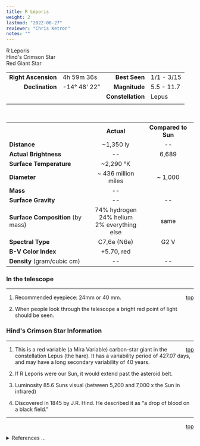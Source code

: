 ```yaml
---
title: R Leporis
weight: 2
lastmod: "2022-08-27"
reviewer: "Chris Ketron"
notes: ""
---
```


<script src="/js/whatsup.js"></script>
<script type="text/javascript">
	var objectName ="Hind's Crimson Star"
	var objectDesc ="R Leporis<br/>Red Giant Star<br/>in the Constellation<br/>Lepus"
	var objectImage=""
</script>

<span style='float:right;'><div id=whatsup></div></span>

R Leporis  
Hind's Crimson Star  
Red Giant Star  

|   |   |   |   |
|--:|:--|--:|:--|
|**Right Ascension**|4h 59m 36s|**Best Seen**| 1/1 - 3/15 |
|**Declination**|-14&deg; 48' 22"|**Magnitude**| 5.5 - 11.7 |
|  |  |**Constellation**|Lepus|
|  |  |  |

<br/>

|  |  |  |
|--|:--:|:--:|
|  |**Actual**|**Compared to Sun**|
|**Distance**| ~1,350 ly | -- |
|**Actual Brightness**| -- | 6,689 |
|**Surface Temperature**| ~2,290 &deg;K|  |
|**Diameter**| ~ 436 million miles | ~ 1,000 |
|**Mass**|--|   |
|**Surface Gravity**|--|--|
|**Surface Composition** (by mass)|74% hydrogen<br>24% helium<br>2% everything else|same|
|**Spectral Type**| C7,6e (N6e) | G2 V |
|**B-V Color Index**| +5.70, red |
|**Density** (gram/cubic cm)|--|--|

### In the telescope

---
<span style='float:right;'>[top](#)</span>

1.  Recommended eyepiece: 24mm or 40 mm.

2.  When people look through the telescope a bright red point of light should be seen.

### Hind's Crimson Star Information
---
<span style='float:right;'>[top](#)</span>

1.  This is a red variable (a Mira Variable) carbon-star giant in the constellation Lepus (the hare).  It has a variability period of 427.07 days, and may have a long secondary variability of 40 years. 

2.  If R Leporis were our Sun, it would extend past the asteroid belt.

3.  Luminosity 85.6 Suns visual (between 5,200 and 7,000 x the Sun in infrared)

4.  Discovered in 1845 by J.R. Hind.  He described it as “a drop of blood on a black field.”

---
<span style='float:right;'>[top](#)</span>
<br/>
<details>
<summary>References ...</summary>

|   |   |   | 
|---|---|---|
|**Item**|**Updated**|**Notes**| 
|Other | 2018-12-07  | <http://stars.astro.illinois.edu/sow/hinds.html><br/><https://en.wikipedia.org/wiki/R_Leporis> |
</details>

